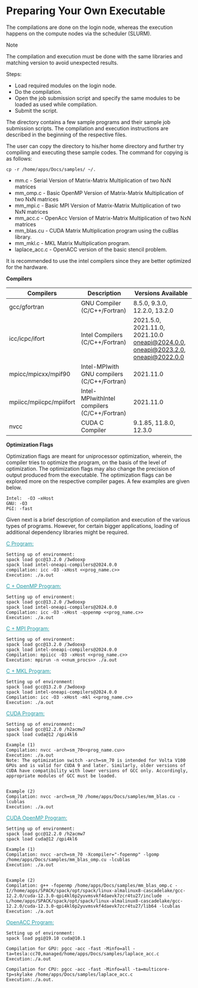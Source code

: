 # Preparing Your Own Executable

The compilations are done on the login node, whereas the execution happens on the compute nodes via the scheduler (SLURM).

<div class="admonition note"> <p class=admonition-title>Note</p>
<p> The compilation and execution must be done with the same libraries and matching version to avoid unexpected results. </p>
</div>

Steps:

- Load required modules on the login node.
- Do the compilation.
- Open the job submission script and specify the same modules to be loaded as used while compilation.
- Submit the script.

The directory contains a few sample programs and their sample job submission scripts. The compilation and execution instructions are described in the beginning of the respective files.

The user can copy the directory to his/her home directory and further try compiling and executing these sample codes. The command for copying is as follows:
```
cp -r /home/apps/Docs/samples/ ~/.
```

- mm.c          	- Serial Version of Matrix-Matrix Multiplication of two NxN matrices
- mm_omp.c     	- Basic OpenMP Version of Matrix-Matrix Multiplication of two NxN matrices
- mm_mpi.c     	- Basic MPI Version of Matrix-Matrix Multiplication of two NxN matrices
- mm_acc.c 	- OpenAcc Version of Matrix-Matrix Multiplication of two NxN matrices
- mm_blas.cu   	 - CUDA Matrix Multiplication program using the cuBlas library.
- mm_mkl.c     	 - MKL Matrix Multiplication program.
- laplace_acc.c 	- OpenACC version of the basic stencil problem.

It is recommended to use the intel compilers since they are better optimized for the hardware.

**Compilers**

| Compilers               | Description                                  | Versions Available                                                                |
|-------------------------|----------------------------------------------|-----------------------------------------------------------------------------------|
| gcc/gfortran            | GNU Compiler (C/C++/Fortran)                 | 8.5.0, 9.3.0, 12.2.0, 13.2.0                                                      |
| icc/icpc/ifort          | Intel Compilers (C/C++/Fortran)              | 2021.5.0, 2021.11.0, 2021.10.0  oneapi@2024.0.0, oneapi@2023.2.0, oneapi@2022.0.0 |                                                                                  |
| mpicc/mpicxx/mpif90     | Intel-MPIwith GNU compilers (C/C++/Fortran)  | 2021.11.0                                                                         |
| mpiicc/mpiicpc/mpiifort | Intel-MPIwithIntel compilers (C/C++/Fortran) | 2021.11.0                                                                         |
| nvcc                    | CUDA C Compiler                              | 9.1.85, 11.8.0, 12.3.0                                                            |

**Optimization Flags**

Optimization flags are meant for uniprocessor optimization, wherein, the compiler tries to optimize the program, on the basis of the level of optimization. The optimization flags may also change the precision of output produced from the executable. The optimization flags can be explored more on the respective compiler pages. A few examples are given below.
```
Intel:  -O3 –xHost
GNU: -O3
PGI: -fast
```

Given next is a brief description of compilation and execution of the various types of programs. However, for certain bigger applications, loading of additional dependency libraries might be required.

<p style="color:#259AA4;text-decoration:underline">C Program:</p>

```
Setting up of environment: 
spack load gcc@13.2.0 /3wdooxp
spack load intel-oneapi-compilers@2024.0.0
compilation: icc -O3 -xHost <<prog_name.c>>
Execution: ./a.out
```

<p style="color:#259AA4;text-decoration:underline">C + OpenMP Program:</p>

```
Setting up of environment:  
spack load gcc@13.2.0 /3wdooxp
spack load intel-oneapi-compilers@2024.0.0 
Compilation: icc -O3 -xHost -qopenmp <<prog_name.c>>
Execution: ./a.out
```

<p style="color:#259AA4;text-decoration:underline">C + MPI Program:</p>

```
Setting up of environment:  
spack load gcc@13.2.0 /3wdooxp
spack load intel-oneapi-compilers@2024.0.0
Compilation: mpiicc -O3 -xHost <<prog_name.c>>
Execution: mpirun -n <<num_procs>> ./a.out
```
<p style="color:#259AA4;text-decoration:underline">C + MKL Program:</p>

```
Setting up of environment:
spack load gcc@13.2.0 /3wdooxp
spack load intel-oneapi-compilers@2024.0.0
Compilation: icc -O3 -xHost -mkl <<prog_name.c>>
Execution: ./a.out
```

<p style="color:#259AA4;text-decoration:underline">CUDA Program:</p>

```
Setting up of environment: 
spack load gcc@12.2.0 /h2acmw7
spack load cuda@12 /qpi4kl6

Example (1)
Compilation: nvcc -arch=sm_70<<prog_name.cu>>
Execution: ./a.out 
Note: The optimization switch -arch=sm_70 is intended for Volta V100 GPUs and is valid for CUDA 9 and later. Similarly, older versions of CUDA have compatibility with lower versions of GCC only. Accordingly, appropriate modules of GCC must be loaded. 


Example (2)
Compilation: nvcc -arch=sm_70 /home/apps/Docs/samples/mm_blas.cu -lcublas
Execution: ./a.out
```

<p style="color:#259AA4;text-decoration:underline">CUDA OpenMP Program:</p>

```
Setting up of environment: 
spack load gcc@12.2.0 /h2acmw7
spack load cuda@12 /qpi4kl6

Example (1)
Compilation: nvcc -arch=sm_70 -Xcompiler="-fopenmp" -lgomp /home/apps/Docs/samples/mm_blas_omp.cu -lcublas
Execution: ./a.out 


Example (2)
Compilation: g++ -fopenmp /home/apps/Docs/samples/mm_blas_omp.c -I//home/apps/SPACK/spack/opt/spack/linux-almalinux8-cascadelake/gcc-12.2.0/cuda-12.3.0-qpi4kl6p2yuvmsvkf4daevk7zcr4tu27/include  -L/home/apps/SPACK/spack/opt/spack/linux-almalinux8-cascadelake/gcc-12.2.0/cuda-12.3.0-qpi4kl6p2yuvmsvkf4daevk7zcr4tu27/lib64 -lcublas
Execution: ./a.out
```

<p style="color:#259AA4;text-decoration:underline">OpenACC Program:</p>

```
Setting up of environment: 
spack load pgi@19.10 cuda@10.1
 
Compilation for GPU: pgcc -acc -fast -Minfo=all -ta=tesla:cc70,managed/home/apps/Docs/samples/laplace_acc.c
Execution:./a.out

Compilation for CPU: pgcc -acc -fast -Minfo=all -ta=multicore-tp=skylake /home/apps/Docs/samples/laplace_acc.c
Execution:./a.out.
```